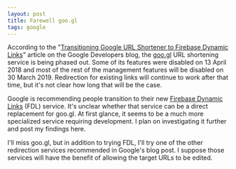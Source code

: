 ```yaml
---
layout: post
title: Farewell goo.gl
tags: google
---
```


According to the "[Transitioning Google URL Shortener to Firebase Dynamic Links](https://developers.googleblog.com/2018/03/transitioning-google-url-shortener.html)" article on the Google Developers blog, the [goo.gl](goo.gl) URL shortening service is being phased out.  Some of its features were disabled on 13 April 2018 and most of the rest of the management features will be disabled on 30 March 2019.  Redirection for existing links will continue to work after that time, but it's not clear how long that will be the case.

Google is recommending people transition to their new [Firebase Dynamic Links](https://firebase.google.com/products/dynamic-links/) (FDL) service.  It's unclear whether that service can be a direct replacement for goo.gl.  At first glance, it seems to be a much more specialized service requiring development.  I plan on investigating it further and post my findings here.

I'll miss goo.gl, but in addition to trying FDL, I'll  try one of the other redirection services recommended in Google's blog post.  I suppose those services will have the benefit of allowing the target URLs to be edited.
